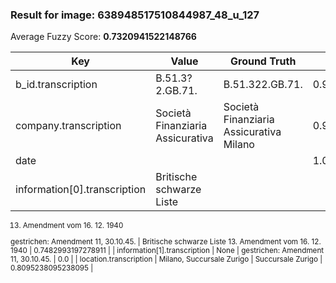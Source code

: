 ### Result for image: 638948517510844987_48_u_127
Average Fuzzy Score: **0.7320941522148766**
<small>

| Key | Value | Ground Truth | Score |
| --- | --- | --- | --- |
| b_id.transcription | B.51.3?2.GB.71. | B.51.322.GB.71. | 0.9333333333333332 |
| company.transcription | Società Finanziaria Assicurativa | Società Finanziaria Assicurativa Milano | 0.9014084507042255 |
| date |  |  | 1.0 |
| information[0].transcription | Britische schwarze Liste
13. Amendment vom 16. 12. 1940

gestrichen:
Amendment 11, 30.10.45. | Britische schwarze Liste
13. Amendment vom 16. 12. 1940 | 0.7482993197278911 |
| information[1].transcription | None | gestrichen:
Amendment 11, 30.10.45. | 0.0 |
| location.transcription | Milano, Succursale Zurigo | Succursale Zurigo | 0.8095238095238095 |

</small>
